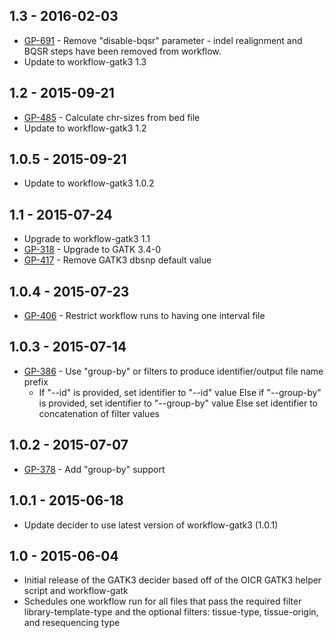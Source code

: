 ## 1.3 - 2016-02-03
- [GP-691](https://jira.oicr.on.ca/browse/GP-691) - Remove "disable-bqsr" parameter - indel realignment and BQSR steps have been removed from workflow.
- Update to workflow-gatk3 1.3
## 1.2 - 2015-09-21
- [GP-485](https://jira.oicr.on.ca/browse/GP-485) - Calculate chr-sizes from bed file
- Update to workflow-gatk3 1.2
## 1.0.5 - 2015-09-21
- Update to workflow-gatk3 1.0.2
## 1.1 - 2015-07-24
- Upgrade to workflow-gatk3 1.1
- [GP-318](https://jira.oicr.on.ca/browse/GP-318) - Upgrade to GATK 3.4-0
- [GP-417](https://jira.oicr.on.ca/browse/GP-417) - Remove GATK3 dbsnp default value
## 1.0.4 - 2015-07-23
- [GP-406](https://jira.oicr.on.ca/browse/GP-406) - Restrict workflow runs to having one interval file
## 1.0.3 - 2015-07-14
- [GP-386](https://jira.oicr.on.ca/browse/GP-386) - Use "group-by" or filters to produce identifier/output file name prefix
  - If "--id" is provided, set identifier to "--id" value
      Else if "--group-by" is provided, set identifier to "--group-by" value
      Else set identifier to concatenation of filter values
## 1.0.2 - 2015-07-07
- [GP-378](https://jira.oicr.on.ca/browse/GP-378) - Add "group-by" support
## 1.0.1 - 2015-06-18
- Update decider to use latest version of workflow-gatk3 (1.0.1)
## 1.0 - 2015-06-04
- Initial release of the GATK3 decider based off of the OICR GATK3 helper script and workflow-gatk
- Schedules one workflow run for all files that pass the required filter library-template-type and 
    the optional filters: tissue-type, tissue-origin, and resequencing type